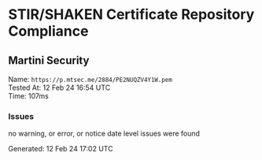 # STIR/SHAKEN Certificate Repository Compliance

## Martini Security

Name: `https://p.mtsec.me/2884/PE2NUQZV4Y1W.pem`\
Tested At: 12 Feb 24 16:54 UTC\
Time: 107ms

### Issues

no warning, or error, or notice date level issues were found

Generated: 12 Feb 24 17:02 UTC